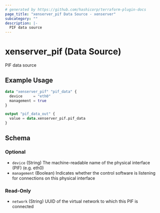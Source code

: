 ```yaml
---
# generated by https://github.com/hashicorp/terraform-plugin-docs
page_title: "xenserver_pif Data Source - xenserver"
subcategory: ""
description: |-
  PIF data source
---
```


# xenserver_pif (Data Source)

PIF data source

## Example Usage

```terraform
data "xenserver_pif" "pif_data" {
  device     = "eth0"
  management = true
}

output "pif_data_out" {
  value = data.xenserver_pif.pif_data
}
```

<!-- schema generated by tfplugindocs -->
## Schema

### Optional

- `device` (String) The machine-readable name of the physical interface (PIF) (e.g. eth0)
- `management` (Boolean) Indicates whether the control software is listening for connections on this physical interface

### Read-Only

- `network` (String) UUID of the virtual network to which this PIF is connected
